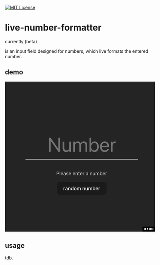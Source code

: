 <!-- PROJECT SHIELDS -->
[![MIT License][license-shield]][license-url]

# live-number-formatter

currently (beta)

is an input field designed for numbers, which live formats the entered number.

## demo
![demo](https://raw.githubusercontent.com/lemon3/live-number-formatter/refs/heads/main/_assets/demo.gif)

## usage
tdb.

<!-- MARKDOWN LINKS & IMAGES -->
[license-shield]: https://img.shields.io/github/license/lemon3/live-number-formatter?style=for-the-badge
[license-url]: https://github.com/lemon3/live-number-formatter/blob/main/LICENSE
